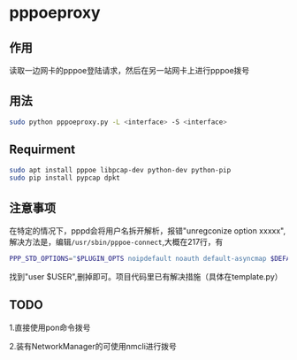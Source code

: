 # pppoeproxy


## 作用

读取一边网卡的pppoe登陆请求，然后在另一站网卡上进行pppoe拨号

## 用法

``` bash
sudo python pppoeproxy.py -L <interface> -S <interface>
```

## Requirment

``` bash
sudo apt install pppoe libpcap-dev python-dev python-pip
sudo pip install pypcap dpkt
```

## 注意事项

在特定的情况下，pppd会将用户名拆开解析，报错"unregconize option xxxxx",解决方法是，编辑`/usr/sbin/pppoe-connect`,大概在217行，有

``` bash
PPP_STD_OPTIONS="$PLUGIN_OPTS noipdefault noauth default-asyncmap $DEFAULTROUTE hide-password nodetach $PEERDNS mtu 1492 mru 1492 noaccomp nodeflate nopcomp novj novjccomp user $USER lcp-echo-interval $LCP_INTERVAL lcp-echo-failure $LCP_FAILURE $PPPD_EXTRA"
```

找到"user $USER",删掉即可。项目代码里已有解决措施（具体在template.py）

## TODO

1.直接使用pon命令拨号

2.装有NetworkManager的可使用nmcli进行拨号